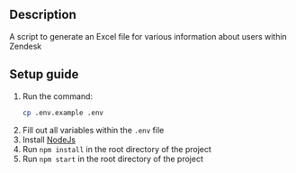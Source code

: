 ## Description

A script to generate an Excel file for various information about users within Zendesk

## Setup guide

1. Run the command:
    ```bash
    cp .env.example .env
    ```
2. Fill out all variables within the `.env` file
3. Install [NodeJs](https://nodejs.org/en)
4. Run `npm install` in the root directory of the project
5. Run `npm start` in the root directory of the project
